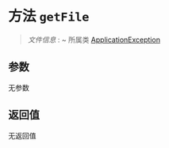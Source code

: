 # 方法 `getFile`

> *文件信息* : ~
> 所属类 [ApplicationException](../ApplicationException.md)




## 参数


无参数


## 返回值

无返回值
